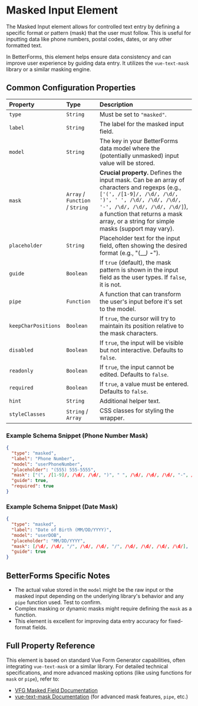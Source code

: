 # Masked Input Element

The Masked Input element allows for controlled text entry by defining a specific format or pattern (mask) that the user must follow. This is useful for inputting data like phone numbers, postal codes, dates, or any other formatted text.

In BetterForms, this element helps ensure data consistency and can improve user experience by guiding data entry. It utilizes the `vue-text-mask` library or a similar masking engine.

## Common Configuration Properties

| Property        | Type    | Description                                                                                                |
| :-------------- | :------ | :--------------------------------------------------------------------------------------------------------- |
| `type`          | `String`| Must be set to `"masked"`.                                                                                 |
| `label`         | `String`| The label for the masked input field.                                                                        |
| `model`         | `String`| The key in your BetterForms data model where the (potentially unmasked) input value will be stored.        |
| `mask`          | `Array` / `Function` / `String` | **Crucial property.** Defines the input mask. Can be an array of characters and regexps (e.g., `['(', /[1-9]/, /\d/, /\d/, ')', ' ', /\d/, /\d/, /\d/, '-', /\d/, /\d/, /\d/, /\d/]`), a function that returns a mask array, or a string for simple masks (support may vary). |
| `placeholder`   | `String`| Placeholder text for the input field, often showing the desired format (e.g., "(___) ___-____").         |
| `guide`         | `Boolean`| If `true` (default), the mask pattern is shown in the input field as the user types. If `false`, it is not. |
| `pipe`          | `Function`| A function that can transform the user's input before it's set to the model.                               |
| `keepCharPositions` | `Boolean`| If `true`, the cursor will try to maintain its position relative to the mask characters.             |
| `disabled`      | `Boolean`| If `true`, the input will be visible but not interactive. Defaults to `false`.                             |
| `readonly`      | `Boolean`| If `true`, the input cannot be edited. Defaults to `false`.                                               |
| `required`      | `Boolean`| If `true`, a value must be entered. Defaults to `false`.                                                  |
| `hint`          | `String`| Additional helper text.                                                                                    |
| `styleClasses`  | `String` / `Array` | CSS classes for styling the wrapper.                                                                       |

### Example Schema Snippet (Phone Number Mask)

```json
{
  "type": "masked",
  "label": "Phone Number",
  "model": "userPhoneNumber",
  "placeholder": "(555) 555-5555",
  "mask": ["(", /[1-9]/, /\d/, /\d/, ")", " ", /\d/, /\d/, /\d/, "-", /\d/, /\d/, /\d/, /\d/],
  "guide": true,
  "required": true
}
```

### Example Schema Snippet (Date Mask)

```json
{
  "type": "masked",
  "label": "Date of Birth (MM/DD/YYYY)",
  "model": "userDOB",
  "placeholder": "MM/DD/YYYY",
  "mask": [/\d/, /\d/, "/", /\d/, /\d/, "/", /\d/, /\d/, /\d/, /\d/],
  "guide": true
}
```

## BetterForms Specific Notes

*   The actual value stored in the `model` might be the raw input or the masked input depending on the underlying library's behavior and any `pipe` function used. Test to confirm.
*   Complex masking or dynamic masks might require defining the `mask` as a function.
*   This element is excellent for improving data entry accuracy for fixed-format fields.

## Full Property Reference

This element is based on standard Vue Form Generator capabilities, often integrating `vue-text-mask` or a similar library. For detailed technical specifications, and more advanced masking options (like using functions for `mask` or `pipe`), refer to:
*   [VFG Masked Field Documentation](https://vue-generators.gitbook.io/vue-generators/fields/optional-fields/masked)
*   [vue-text-mask Documentation](https://github.com/text-mask/text-mask/blob/master/componentDocumentation.md#readme) (for advanced mask features, `pipe`, etc.) 
